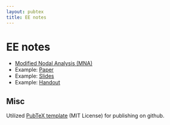 ```yaml
---
layout: pubtex
title: EE notes
---
```


# EE notes

* [Modified Nodal Analysis (MNA)](https://mschweikardt.github.io/ee-notes/mna.pdf)
* Example: [Paper](https://mschweikardt.github.io/ee-notes/paper.pdf)
* Example: [Slides](https://mschweikardt.github.io/ee-notes/slides.pdf)
* Example: [Handout](https://mschweikardt.github.io/ee-notes/slides_handout.pdf)

## Misc

Utilized [PubTeX template](https://github.com/jonhue/pubtex) (MIT License) for
publishing on github.
